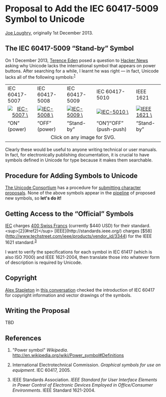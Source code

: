 Proposal to Add the IEC 60417-5009 Symbol to Unicode
====================================================

[Joe Loughry](mailto:joe.loughry@stx.ox.ac.uk), originally 1st December 2013.

The IEC 60417-5009 &ldquo;Stand-by&rdquo; Symbol
------------------------------------------------

On 1 December 2013, [Terence Eden](http://shkspr.mobi/blog/) posed a question to
[Hacker News](https://news.ycombinator.com/item?id=6828102) asking why Unicode lacks
the international symbol that appears on power buttons. After searching for a while,
I learnt he was right &mdash; in fact, Unicode lacks all of the following
symbols:<sup>[1](#ref1)</sup>

<table>
<tr>
<td>IEC 60417-5007</td>
<td>IEC 60417-5008</td>
<td>IEC 60417-5009</td>
<td>IEC 60417-5010</td>
<td>IEEE 1621</td>
</tr>
<tr>
<td align="center"><a
href="http://en.wikipedia.org/wiki/File:IEC5007_On_Symbol.svg"><img
src="https://github.com/jloughry/Unicode/raw/master/31px-IEC5007_On_Symbol.svg.png"
alt="IEC-5007 \"ON\" (power) symbol"></a></td>
<td><a
href="http://en.wikipedia.org/wiki/File:IEC5008_Off_Symbol.svg"><img
src="https://github.com/jloughry/Unicode/raw/master/176px-IEC5008_Off_Symbol.svg.png"
alt="IEC-5008 \"OFF\" (power) symbol"></a></td>
<td><a
href="http://en.wikipedia.org/wiki/File:IEC5009_Standby_Symbol.svg"><img
src="https://github.com/jloughry/Unicode/raw/master/177px-IEC5009_Standby_Symbol.svg.png"
alt="IEC-5009 \"Stand-by\" symbol"></a></td>
<td><a
href="http://en.wikipedia.org/wiki/File:IEC5010_On_Off_Symbol.svg"><img
src="https://github.com/jloughry/Unicode/raw/master/176px-IEC5010_On_Off_Symbol.svg.png"
alt="IEC-5010 \"On\"/\"OFF\" (push-push) symbol"></a></td>
<td><a
href="http://en.wikipedia.org/wiki/File:Astronomical_symbol_for_the_moon.svg"><img
src="https://github.com/jloughry/Unicode/raw/master/IEEE1621_Standby_Symbol.svg.png"
alt="IEEE 1621 \"Standby\" symbol"></a></td>
</tr>
<tr>
<td>&ldquo;ON&rdquo; (power)</td>
<td>&ldquo;OFF&rdquo; (power)</td>
<td>&ldquo;Stand-by&rdquo;</td>
<td>&ldquo;ON&rdquo;/&ldquo;OFF&rdquo; (push-push)</td>
<td>&ldquo;Stand-by&rdquo;</td>
</tr>
<tr><td align="center" colspan="5">Click on any image for SVG.</td></tr>
</table>

Clearly these would be useful to anyone writing technical or user manuals. In fact, for
electronically publishing documentation, it is crucial to have symbols defined in
Unicode for type because it makes them searchable.

Procedure for Adding Symbols to Unicode
---------------------------------------

[The Unicode Consortium](http://www.unicode.org/) has a procedure for
[submitting character proposals](http://www.unicode.org/pending/proposals.html). None of
the above symbols appear in the [pipeline](http://www.unicode.org/pending/proposals.html)
of proposed new symbols, so **let's do it!**

Getting Access to the &ldquo;Official&rdquo; Symbols
----------------------------------------------------

[IEC](http://www.iec.ch/) charges
[400 Swiss Francs](http://webstore.iec.ch/webstore/webstore.nsf/artnum/029221)
(currently $440 USD) for their standard.<sup>[2](#ref2)</sup> [IEEE](http://standards.ieee.org/)
charges [$58](http://www.techstreet.com/ieee/products/vendor_id/3344) for the IEEE 1621
standard.<sup>[3](#ref3)</sup>

I want to verify the specifications for each symbol in IEC 61417 (which is also ISO 7000)
and IEEE 1621-2004, then translate those into whatever form of description is required by
Unicode.

Copyright
---------

[Alex Stapleton](https://twitter.com/alexstapleton) in
[this conversation](https://twitter.com/alexstapleton/status/407468582860111873) checked
the introduction of IEC 60417 for copyright information and vector drawings of the symbols.

Writing the Proposal
--------------------

TBD

References
----------

1. <a name="ref1"/>"Power symbol" *Wikipedia*.
http://en.wikipedia.org/wiki/Power_symbol#Definitions

2. <a name="ref2"/>International Electrotechnical Commission. *Graphical symbols for use on
equipment*. IEC 60417, 2005.

3. <a name="ref3"/>IEEE Standards Association. *IEEE Standard for User Interface Elements in
Power Control of Electronic Devices Employed in Office/Consumer Environments*. IEEE Standard
1621-2004.

